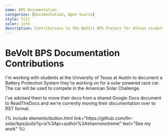 ```yaml
---
name: BPS Documentation
categories: [Documentation, Open Source]
style: fill
color: info
description: Contributions to the BeVolt BPS Project for UTexas students.
---
```


# BeVolt BPS Documentation Contributions 

I'm working with students at the University of Texas at Austin to document a Battery Protection System they're working on for a solar powered race car. 
The car will be used to compete in the American Solar Challenge. 

I've advised them to move their docs from a shared Google Docs document to ReadTheDocs and we're currently moving their documentation over to RST format.

<p class="text-center">
{% include elements/button.html link="https://github.com/lhr-solar/bps/pulls?q=is%3Apr+author%3Ashannonxtreme" text="See my work" %}
</p>